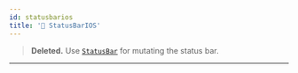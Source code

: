 ```yaml
---
id: statusbarios
title: '🚧 StatusBarIOS'
---
```


> **Deleted.** Use [`StatusBar`](statusbar.md) for mutating the status bar.

---